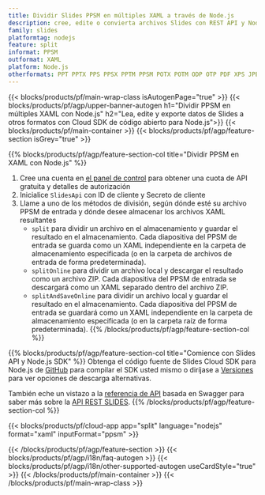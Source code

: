 ```yaml
---
title: Dividir Slides PPSM en múltiples XAML a través de Node.js
description: cree, edite o convierta archivos Slides con REST API y Node.js SDK de código abierto
family: slides
platformtag: nodejs
feature: split
informat: PPSM
outformat: XAML
platform: Node.js
otherformats: PPT PPTX PPS PPSX PPTM PPSM POTX POTM ODP OTP PDF XPS JPEG PNG BMP TIFF SVG HTML5 GIF
---
```


{{< blocks/products/pf/main-wrap-class isAutogenPage="true" >}}
{{< blocks/products/pf/agp/upper-banner-autogen h1="Dividir PPSM en múltiples XAML con Node.js" h2="Lea, edite y exporte datos de Slides a otros formatos con Cloud SDK de código abierto para Node.js">}}
{{< blocks/products/pf/main-container >}}
{{< blocks/products/pf/agp/feature-section isGrey="true" >}}

{{% blocks/products/pf/agp/feature-section-col title="Dividir PPSM en XAML con Node.js" %}}
1. Cree una cuenta en <a href="https://dashboard.aspose.cloud/">el panel de control</a> para obtener una cuota de API gratuita y detalles de autorización
1. Inicialice ```SlidesApi``` con ID de cliente y Secreto de cliente
1. Llame a uno de los métodos de división, según dónde esté su archivo PPSM de entrada y dónde desee almacenar los archivos XAML resultantes
    - ```split``` para dividir un archivo en el almacenamiento y guardar el resultado en el almacenamiento. Cada diapositiva del PPSM de entrada se guarda como un XAML independiente en la carpeta de almacenamiento especificada (o en la carpeta de archivos de entrada de forma predeterminada).
    - ```splitOnline``` para dividir un archivo local y descargar el resultado como un archivo ZIP. Cada diapositiva del PPSM de entrada se descargará como un XAML separado dentro del archivo ZIP.
    - ```splitAndSaveOnline``` para dividir un archivo local y guardar el resultado en el almacenamiento. Cada diapositiva del PPSM de entrada se guardará como un XAML independiente en la carpeta de almacenamiento especificada (o en la carpeta raíz de forma predeterminada).
{{% /blocks/products/pf/agp/feature-section-col %}}

{{% blocks/products/pf/agp/feature-section-col title="Comience con Slides API y Node.js SDK" %}}
Obtenga el código fuente de Slides Cloud SDK para Node.js de [GitHub](https://github.com/aspose-slides-cloud/aspose-slides-cloud-nodejs) para compilar el SDK usted mismo o diríjase a [Versiones](https://releases.aspose.cloud/) para ver opciones de descarga alternativas.

También eche un vistazo a la [referencia de API](https://apireference.aspose.cloud/slides/) basada en Swagger para saber más sobre la [API REST SLIDES](https://products.aspose.cloud/slides/curl/).
{{% /blocks/products/pf/agp/feature-section-col %}}

{{< blocks/products/pf/cloud-app app="split" language="nodejs" format="xaml" inputFormat="ppsm" >}}

{{< /blocks/products/pf/agp/feature-section >}}
{{< blocks/products/pf/agp/i18n/faq-autogen >}}
{{< blocks/products/pf/agp/i18n/other-supported-autogen useCardStyle="true" >}}
{{< /blocks/products/pf/main-container >}}
{{< /blocks/products/pf/main-wrap-class >}}